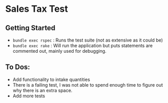 # Sales Tax Test

## Getting Started

- `bundle exec rspec` : Runs the test suite (not as extensive as it could be)
- `bundle exec rake`  : Will run the application but puts statements are commented out, mainly used for debugging.

## To Dos:
- Add functionality to intake quantities
- There is a failing test, I was not able to spend enough time to figure out why there is an extra space.
- Add more tests